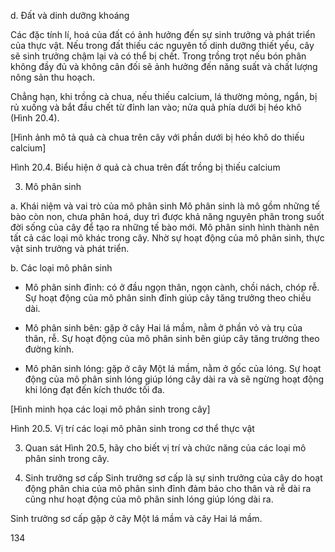 d. Đất và dinh dưỡng khoáng

Các đặc tính lí, hoá của đất có ảnh hưởng đến sự sinh trưởng và phát triển của thực vật. Nếu trong đất thiếu các nguyên tố dinh dưỡng thiết yếu, cây sẽ sinh trưởng chậm lại và có thể bị chết. Trong trồng trọt nếu bón phân không đầy đủ và không cân đối sẽ ảnh hưởng đến năng suất và chất lượng nông sản thu hoạch.

Chẳng hạn, khi trồng cà chua, nếu thiếu calcium, lá thường mỏng, ngắn, bị rủ xuống và bắt đầu chết từ đỉnh lan vào; nửa quả phía dưới bị héo khô (Hình 20.4).

[Hình ảnh mô tả quả cà chua trên cây với phần dưới bị héo khô do thiếu calcium]

Hình 20.4. Biểu hiện ở quả cà chua trên đất trồng bị thiếu calcium

3. Mô phân sinh

a. Khái niệm và vai trò của mô phân sinh
Mô phân sinh là mô gồm những tế bào còn non, chưa phân hoá, duy trì được khả năng nguyên phân trong suốt đời sống của cây để tạo ra những tế bào mới. Mô phân sinh hình thành nên tất cả các loại mô khác trong cây. Nhờ sự hoạt động của mô phân sinh, thực vật sinh trưởng và phát triển.

b. Các loại mô phân sinh
- Mô phân sinh đỉnh: có ở đầu ngọn thân, ngọn cành, chồi nách, chóp rễ. Sự hoạt động của mô phân sinh đỉnh giúp cây tăng trưởng theo chiều dài.

- Mô phân sinh bên: gặp ở cây Hai lá mầm, nằm ở phần vỏ và trụ của thân, rễ. Sự hoạt động của mô phân sinh bên giúp cây tăng trưởng theo đường kính.

- Mô phân sinh lóng: gặp ở cây Một lá mầm, nằm ở gốc của lóng. Sự hoạt động của mô phân sinh lóng giúp lóng cây dài ra và sẽ ngừng hoạt động khi lóng đạt đến kích thước tối đa.

[Hình minh họa các loại mô phân sinh trong cây]

Hình 20.5. Vị trí các loại mô phân sinh trong cơ thể thực vật

3. Quan sát Hình 20.5, hãy cho biết vị trí và chức năng của các loại mô phân sinh trong cây.

4. Sinh trưởng sơ cấp
Sinh trưởng sơ cấp là sự sinh trưởng của cây do hoạt động phân chia của mô phân sinh đỉnh đảm bảo cho thân và rễ dài ra cũng như hoạt động của mô phân sinh lóng giúp lóng dài ra.

Sinh trưởng sơ cấp gặp ở cây Một lá mầm và cây Hai lá mầm.

134